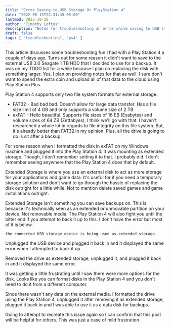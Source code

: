 ```yaml
---
title: "Error Saving to USB Storage On PlayStation 4"
date: "2022-06-15T22:31:45-05:00"
lastmod: 2025-10-10
author: "Timothy Loftus"
description: "Notes for troubleshooting an error while saving to USB storage."
draft: false
tags: [ "troubleshooting", "ps4" ]
---
```


This article discusses some troubleshooting fun I had with a Play
Station 4 a couple of days ago. Turns out for some reason it didn't want
to save to the external USB 3.0 Seagate 1 TB HDD that I decided to use
for a backup. It was on my TODO list for a while because I plan on
replacing the disk with something larger. Yes, I plan on providing notes
for that as well. I sure don't want to spend the extra coin and upload
all of that data to the cloud using Play Station Plus.

Play Station 4 supports only two file system formats for external
storage.

- FAT32 - Bad bad bad. Doesn't allow for large data transfer. Has a file
  size limit of 4 GB and only supports a volume size of 2 TB.
- exFAT - Hello beautiful. Supports file sizes of 16 EB (Exabytes)  and
  volume sizes of 64 ZB (Zettabyes). I think we'll go with that. I
  haven't researched a whole lot in regards to file integrity on this
  file system. But, it's already better than FAT32 in my opinion. Plus,
  all the drive is going to do is sit after a backup.

For some reason when I formatted the disk in exFAT on my Windows machine and
plugged it into the Play Station 4. It was mounting as extended storage.
Though, I don't remember setting it to that. I probably did. I don't
remember seeing anywhere that the Play Station 4 does that by default.

Extended Storage is where you use an external disk to act as more
storage for your applications and game data. It's useful for if you need
a temporary storage solution and don't want to go through the hassle of
replacing the disk outright for a little while. Not to mention delete
saved games and game installations outright.

Extended Storage isn't something you can save backups on. This is
because it's technically seen as an extended or unmovable partition on
your device. Not removable media. The Play Station 4 will also fight you
until the bitter end if you attempt to back it up to this. I don't have
the error but most of it is below.

```
the connected USB storage device is being used as extended storage.
```

Unplugged the USB device and plugged it back in and it displayed the
same error when I attempted to back it up.

Removed the drive as extended storage, unplugged it, and plugged it back
in and it displayed the same error.

It was getting a little frustrating until I saw there were more options
for the disk. Looks like you can format disks in the Play Station 4 and
you don't need to do it from a different computer.

Since there wasn't any data on the external media. I formatted the drive
using the Play Station 4, unplugged it after removing it as extended
storage, plugged it back in and I was able to use it as a data disk for
backups.

Going to attempt to recreate this issue again so I can confirm that this
post will be helpful for others. This was just a case of mild
frustration. 
